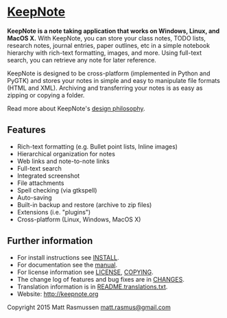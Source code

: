 # [KeepNote](http://keepnote.org)

**KeepNote is a note taking application that works on Windows, Linux, and MacOS X.** With KeepNote, you can store your class notes, TODO lists, research notes, journal entries, paper outlines, etc in a simple notebook hierarchy with rich-text formatting, images, and more. Using full-text search, you can retrieve any note for later reference.

KeepNote is designed to be cross-platform (implemented in Python and PyGTK) and stores your notes in simple and easy to manipulate file formats (HTML and XML). Archiving and transferring your notes is as easy as zipping or copying a folder.

Read more about KeepNote's [design philosophy](http://keepnote.org/manual/#philosophy).

## Features

- Rich-text formatting (e.g. Bullet point lists, Inline images)
- Hierarchical organization for notes
- Web links and note-to-note links
- Full-text search
- Integrated screenshot
- File attachments
- Spell checking (via gtkspell)
- Auto-saving
- Built-in backup and restore (archive to zip files)
- Extensions (i.e. "plugins")
- Cross-platform (Linux, Windows, MacOS X)

## Further information

- For install instructions see [INSTALL](INSTALL).
- For documentation see the [manual](http://keepnote.org/manual/).
- For license information see [LICENSE](LICENSE), [COPYING](COPYING).
- The change log of features and bug fixes are in [CHANGES](CHANGING).
- Translation information is in [README.translations.txt](README.translations.txt).
- Website: http://keepnote.org


Copyright 2015 Matt Rasmussen
matt.rasmus@gmail.com
